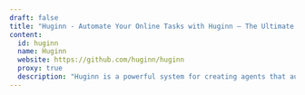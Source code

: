 ```yaml
---
draft: false
title: "Huginn - Automate Your Online Tasks with Huginn – The Ultimate Self-Hosted Agent Platform"
content:
  id: huginn
  name: Huginn
  website: https://github.com/huginn/huginn
  proxy: true
  description: "Huginn is a powerful system for creating agents that automate tasks, monitor events, and interact with various services on your behalf. It’s like a personalized IFTTT for your server, giving you full control of your data."
---
```

